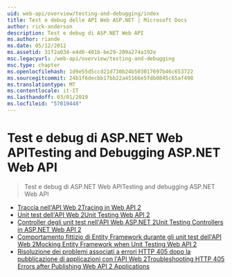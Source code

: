 ```yaml
---
uid: web-api/overview/testing-and-debugging/index
title: Test e debug delle API Web ASP.NET | Microsoft Docs
author: rick-anderson
description: Test e debug di ASP.NET Web API
ms.author: riande
ms.date: 05/12/2012
ms.assetid: 31f2a034-e4d0-401b-be29-209a274a192e
msc.legacyurl: /web-api/overview/testing-and-debugging
msc.type: chapter
ms.openlocfilehash: 1d9e55d5ccd21d730b24b503017697b46c653722
ms.sourcegitcommit: 24b1f6decbb17bb22a45166e5fdb0845c65af498
ms.translationtype: MT
ms.contentlocale: it-IT
ms.lasthandoff: 03/01/2019
ms.locfileid: "57019448"
---
```

<a name="testing-and-debugging-aspnet-web-api"></a><span data-ttu-id="7173c-103">Test e debug di ASP.NET Web API</span><span class="sxs-lookup"><span data-stu-id="7173c-103">Testing and Debugging ASP.NET Web API</span></span>
====================
> <span data-ttu-id="7173c-104">Test e debug di ASP.NET Web API</span><span class="sxs-lookup"><span data-stu-id="7173c-104">Testing and debugging ASP.NET Web API</span></span>


- [<span data-ttu-id="7173c-105">Traccia nell'API Web 2</span><span class="sxs-lookup"><span data-stu-id="7173c-105">Tracing in Web API 2</span></span>](tracing-in-aspnet-web-api.md)
- [<span data-ttu-id="7173c-106">Unit test dell'API Web 2</span><span class="sxs-lookup"><span data-stu-id="7173c-106">Unit Testing Web API 2</span></span>](unit-testing-with-aspnet-web-api.md)
- [<span data-ttu-id="7173c-107">Controller degli unit test nell'API Web ASP.NET 2</span><span class="sxs-lookup"><span data-stu-id="7173c-107">Unit Testing Controllers in ASP.NET Web API 2</span></span>](unit-testing-controllers-in-web-api.md)
- [<span data-ttu-id="7173c-108">Comportamento fittizio di Entity Framework durante gli unit test dell'API Web 2</span><span class="sxs-lookup"><span data-stu-id="7173c-108">Mocking Entity Framework when Unit Testing Web API 2</span></span>](mocking-entity-framework-when-unit-testing-aspnet-web-api-2.md)
- [<span data-ttu-id="7173c-109">Risoluzione dei problemi associati a errori HTTP 405 dopo la pubblicazione di applicazioni con l'API Web 2</span><span class="sxs-lookup"><span data-stu-id="7173c-109">Troubleshooting HTTP 405 Errors after Publishing Web API 2 Applications</span></span>](troubleshooting-http-405-errors-after-publishing-web-api-applications.md)
